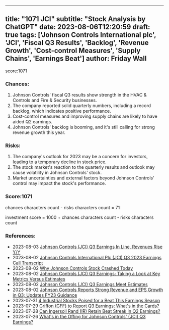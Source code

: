 
---
title: "1071 JCI"
subtitle: "Stock Analysis by ChatGPT"
date: 2023-08-06T12:20:59
draft: true
tags: ['Johnson Controls International plc', 'JCI', 'Fiscal Q3 Results', 'Backlog', 'Revenue Growth', 'Cost-control Measures', 'Supply Chains', 'Earnings Beat']
author: Friday Wall
---

score:1071
### Chances:
1. Johnson Controls' fiscal Q3 results show strength in the HVAC & Controls and Fire & Security businesses.
2. The company reported solid quarterly numbers, including a record backlog, which indicates positive performance.
3. Cost-control measures and improving supply chains are likely to have aided Q2 earnings.
4. Johnson Controls' backlog is booming, and it's still calling for strong revenue growth this year.
### Risks:
1. The company's outlook for 2023 may be a concern for investors, leading to a temporary decline in stock price.
2. The stock market's reaction to the quarterly results and outlook may cause volatility in Johnson Controls' stock.
3. Market uncertainties and external factors beyond Johnson Controls' control may impact the stock's performance.
### Score:1071
chances characters count - risks characters count = 71

investment score = 1000 + chances characters count - risks characters count
### References:
- 2023-08-03 [Johnson Controls (JCI) Q3 Earnings In Line, Revenues Rise Y/Y](https://finance.yahoo.com/news/johnson-controls-jci-q3-earnings-170200824.html?.tsrc=rss)
- 2023-08-02 [Johnson Controls International Plc (JCI) Q3 2023 Earnings Call Transcript](https://finance.yahoo.com/m/a482c8e5-da21-3a70-9a95-c8fe4fc1ddaf/johnson-controls.html?.tsrc=rss)
- 2023-08-02 [Why Johnson Controls Stock Crashed Today](https://finance.yahoo.com/m/6165561e-b427-3130-9aa1-4781143c4236/why-johnson-controls-stock.html?.tsrc=rss)
- 2023-08-02 [Johnson Controls (JCI) Q3 Earnings: Taking a Look at Key Metrics Versus Estimates](https://finance.yahoo.com/news/johnson-controls-jci-q3-earnings-133029412.html?.tsrc=rss)
- 2023-08-02 [Johnson Controls (JCI) Q3 Earnings Meet Estimates](https://finance.yahoo.com/news/johnson-controls-jci-q3-earnings-120514282.html?.tsrc=rss)
- 2023-08-02 [Johnson Controls Reports Strong Revenue and EPS Growth in Q3; Updates FY23 Guidance](https://finance.yahoo.com/news/johnson-controls-reports-strong-revenue-and-eps-growth-in-q3-updates-fy23-guidance-184858400.html?.tsrc=rss)
- 2023-07-31 [4 Industrial Stocks Poised for a Beat This Earnings Season](https://finance.yahoo.com/news/4-industrial-stocks-poised-beat-134000935.html?.tsrc=rss)
- 2023-07-29 [Griffon (GFF) to Report Q3 Earnings: What's in the Cards?](https://finance.yahoo.com/news/griffon-gff-report-q3-earnings-172000379.html?.tsrc=rss)
- 2023-07-28 [Can Ingersoll Rand (IR) Retain Beat Streak in Q2 Earnings?](https://finance.yahoo.com/news/ingersoll-rand-ir-retain-beat-164700958.html?.tsrc=rss)
- 2023-07-26 [What's in the Offing for Johnson Controls' (JCI) Q3 Earnings?](https://finance.yahoo.com/news/whats-offing-johnson-controls-jci-155600095.html?.tsrc=rss)


                